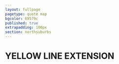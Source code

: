 ```yaml
---
layout: fullpage
pagetype: quote map
bgcolor: 69579c
published: true
extrapadding: 100px
section: northsuburbs
---
```


<div id="yellow" class="mapstage"></div>
<div class="mapstage"></div>

# YELLOW LINE EXTENSION